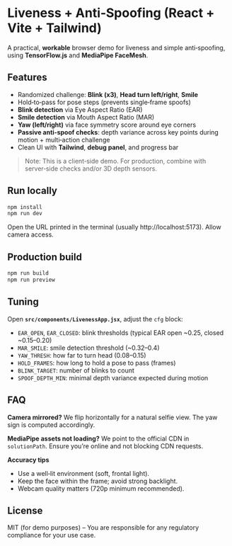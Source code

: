 # Liveness + Anti‑Spoofing (React + Vite + Tailwind)

A practical, **workable** browser demo for liveness and simple anti‑spoofing, using **TensorFlow.js** and **MediaPipe FaceMesh**.

## Features

- Randomized challenge: **Blink (x3)**, **Head turn left/right**, **Smile**
- Hold‑to‑pass for pose steps (prevents single‑frame spoofs)
- **Blink detection** via Eye Aspect Ratio (EAR)
- **Smile detection** via Mouth Aspect Ratio (MAR)
- **Yaw (left/right)** via face symmetry score around eye corners
- **Passive anti‑spoof checks**: depth variance across key points during motion + multi‑action challenge
- Clean UI with **Tailwind**, **debug panel**, and progress bar

> Note: This is a client‑side demo. For production, combine with server‑side checks and/or 3D depth sensors.

## Run locally

```bash
npm install
npm run dev
```

Open the URL printed in the terminal (usually http://localhost:5173). Allow camera access.

## Production build

```bash
npm run build
npm run preview
```

## Tuning

Open **`src/components/LivenessApp.jsx`**, adjust the `cfg` block:

- `EAR_OPEN`, `EAR_CLOSED`: blink thresholds (typical EAR open ~0.25, closed ~0.15–0.20)
- `MAR_SMILE`: smile detection threshold (~0.32–0.4)
- `YAW_THRESH`: how far to turn head (0.08–0.15)
- `HOLD_FRAMES`: how long to hold a pose to pass (frames)
- `BLINK_TARGET`: number of blinks to count
- `SPOOF_DEPTH_MIN`: minimal depth variance expected during motion

## FAQ

**Camera mirrored?** We flip horizontally for a natural selfie view. The yaw sign is computed accordingly.

**MediaPipe assets not loading?** We point to the official CDN in `solutionPath`. Ensure you’re online and not blocking CDN requests.

**Accuracy tips**
- Use a well‑lit environment (soft, frontal light).
- Keep the face within the frame; avoid strong backlight.
- Webcam quality matters (720p minimum recommended).

## License

MIT (for demo purposes) – You are responsible for any regulatory compliance for your use case.